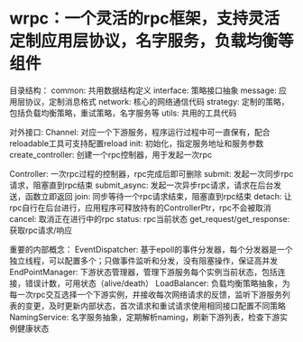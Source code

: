# wrpc：一个灵活的rpc框架，支持灵活定制应用层协议，名字服务，负载均衡等组件
目录结构：
common: 共用数据结构定义
interface: 策略接口抽象
message: 应用层协议，定制消息格式
network: 核心的网络通信代码
strategy: 定制的策略，包括负载均衡策略，重试策略，名字服务等
utils: 共用的工具代码

对外接口:
Channel: 对应一个下游服务，程序运行过程中可一直保有，配合reloadable工具可支持配置reload
    init: 初始化，指定服务地址和服务参数
    create_controller: 创建一个rpc控制器，用于发起一次rpc

Controller: 一次rpc过程的控制器，rpc完成后即可删除
    submit: 发起一次同步rpc请求，阻塞直到rpc结束
    submit_async: 发起一次异步rpc请求，请求在后台发送，函数立即返回
    join: 同步等待一个rpc请求结束，阻塞直到rpc结束
    detach: 让rpc自行在后台进行，应用程序可释放持有的ControllerPtr，rpc不会被取消
    cancel: 取消正在进行中的rpc
    status: rpc当前状态
    get_request/get_response: 获取rpc请求/响应
    
重要的内部概念：
EventDispatcher: 基于epoll的事件分发器，每个分发器是一个独立线程，可以配置多个；只做事件监听和分发，没有阻塞操作，保证高并发
EndPointManager: 下游状态管理器，管理下游服务每个实例当前状态，包括连接，错误计数，可用状态（alive/death）
LoadBalancer: 负载均衡策略抽象，为每一次rpc交互选择一个下游实例，并接收每次网络请求的反馈，监听下游服务列表的变更，及时更新内部状态，首次请求和重试请求使用相同接口配置不同策略
NamingService: 名字服务抽象，定期解析naming，刷新下游列表，检查下游实例健康状态
